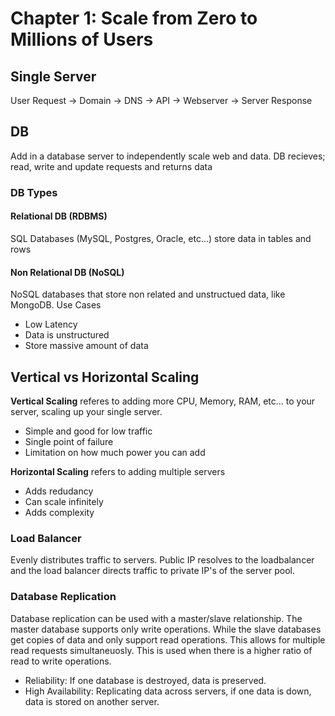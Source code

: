 # Chapter 1: Scale from Zero to Millions of Users

## Single Server
User Request -> Domain -> DNS -> API -> Webserver -> Server Response

## DB
Add in a database server to independently scale web and data. 
DB recieves; read, write and update requests and returns data

### DB Types

#### Relational DB (RDBMS)
SQL Databases (MySQL, Postgres, Oracle, etc...) store data in tables and rows

#### Non Relational DB (NoSQL)
NoSQL databases that store non related and unstructued data, like MongoDB. 
Use Cases
- Low Latency
- Data is unstructured
- Store massive amount of data

## Vertical vs Horizontal Scaling

**Vertical Scaling** referes to adding more CPU, Memory, RAM, etc... to your server, scaling up your single server. 
- Simple and good for low traffic
- Single point of failure
- Limitation on how much power you can add

**Horizontal Scaling** refers to adding multiple servers
- Adds redudancy 
- Can scale infinitely
- Adds complexity

### Load Balancer
Evenly distributes traffic to servers. Public IP resolves to the loadbalancer and the load balancer directs traffic to private IP's of the server pool.

### Database Replication
Database replication can be used with a master/slave relationship. The master database supports only write operations. While the slave databases get copies of data and only support read operations. This allows for multiple read requests simultaneuosly. This is used when there is a higher ratio of read to write operations.

- Reliability: If one database is destroyed, data is preserved.
- High Availability: Replicating data across servers, if one data is down, data is stored on another server.



 
